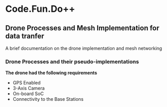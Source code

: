 # Code.Fun.Do++
## Drone Processes and Mesh Implementation for data tranfer
A brief documentation on the drone implementation and mesh networking 

### Drone Processes and their pseudo-implementations

 __The drone had the following requirements__
 * GPS Enabled
 * 3-Axis Camera 
 * On-board SoC
 * Connectivity to the Base Stations
  
